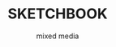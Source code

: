 ---
layout: gallery
title: SKETCHBOOK
subtitle: mixed media
permalink: /illustration8/
desc: Fashion Illustration.
pickerImage: /imgs/illustration/sketchbook/crayon-figure-comp-thumb.jpg
images:
  - desktop: /imgs/illustration/sketchbook/desktop/crayon-figure-comp-dt.jpg
    mobile: /imgs/illustration/sketchbook/mobile/crayon-figure-comp-m.jpg
    caption: fashion illustration
  - desktop: /imgs/illustration/sketchbook/desktop/summer-head-dt.jpg
    mobile: /imgs/illustration/sketchbook/mobile/summer-head-m.jpg
    caption: fashion illustration
  - desktop: /imgs/illustration/sketchbook/desktop/bathers-dt.jpg
    mobile: /imgs/illustration/sketchbook/mobile/bathers-m.jpg
    caption: fashion illustration
  - desktop: /imgs/illustration/sketchbook/desktop/visual-eavesdropping-dt.jpg
    mobile: /imgs/illustration/sketchbook/mobile/visual-eavesdropping-m.jpg
    caption: fashion illustration
  - desktop: /imgs/illustration/sketchbook/desktop/visual-eavesdropping-dt.jpg
    mobile: /imgs/illustration/sketchbook/mobile/visual-eavesdropping-m.jpg
    caption: fashion illustration
---